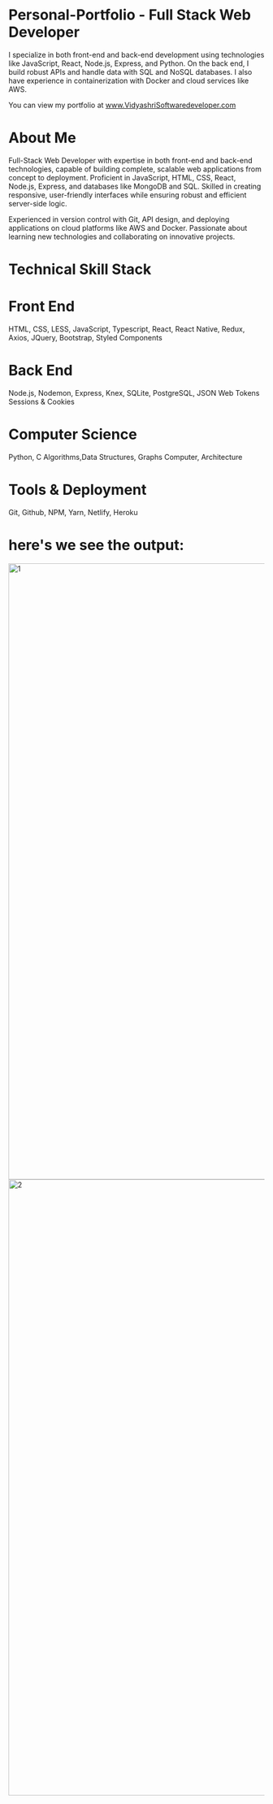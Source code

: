 # Personal-Portfolio - Full Stack Web Developer
I specialize in both front-end and back-end development using technologies like JavaScript, React, Node.js, Express, and Python. On the back end, I build robust APIs and handle data with SQL and NoSQL databases. I also have experience in containerization with Docker and cloud services like AWS.

You can view my portfolio at www.VidyashriSoftwaredeveloper.com

# About Me

Full-Stack Web Developer with expertise in both front-end and back-end technologies, capable of building complete, scalable web applications from concept to deployment. Proficient in JavaScript, HTML, CSS, React, Node.js, Express, and databases like MongoDB and SQL. Skilled in creating responsive, user-friendly interfaces while ensuring robust and efficient server-side logic. 

Experienced in version control with Git, API design, and deploying applications on cloud platforms like AWS and Docker. Passionate about learning new technologies and collaborating on innovative projects.

# Technical Skill Stack

# Front End

HTML, CSS, LESS, JavaScript, Typescript, React, React Native, Redux, Axios, JQuery, Bootstrap, Styled Components

# Back End

Node.js, Nodemon, Express, Knex, SQLite, PostgreSQL, JSON Web Tokens Sessions & Cookies

# Computer Science

Python, C Algorithms,Data Structures, Graphs Computer, Architecture

# Tools & Deployment

Git, Github, NPM, Yarn, Netlify, Heroku


# here's we see the output:



<img width="1213" alt="1" src="https://github.com/user-attachments/assets/694682fa-769e-46fd-a607-4f2bdee49906">
<img width="1213" alt="2" src="https://github.com/user-attachments/assets/e99aa8ef-f742-4d6e-b15f-58034dbf3469">





